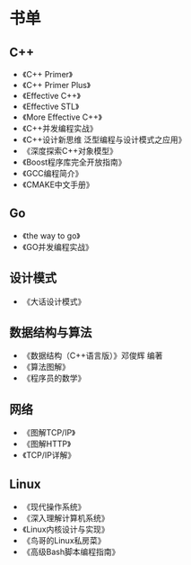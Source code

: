 # 书单

## C++

+ 《C++ Primer》
+ 《C++ Primer Plus》
+ 《Effective C++》
+ 《Effective STL》
+ 《More Effective C++》
+ 《C++并发编程实战》
+ 《C++设计新思维 泛型编程与设计模式之应用》
+ 《深度探索C++对象模型》
+ 《Boost程序库完全开放指南》
+ 《GCC编程简介》
+ 《CMAKE中文手册》

## Go

+ 《the way to go》
+ 《GO并发编程实战》

## 设计模式

+ 《大话设计模式》

## 数据结构与算法

+ 《数据结构（C++语言版）》邓俊辉 编著
+ 《算法图解》
+ 《程序员的数学》

## 网络

+ 《图解TCP/IP》
+ 《图解HTTP》
+ 《TCP/IP详解》

## Linux

+ 《现代操作系统》
+ 《深入理解计算机系统》
+ 《Linux内核设计与实现》
+ 《鸟哥的Linux私房菜》
+ 《高级Bash脚本编程指南》

